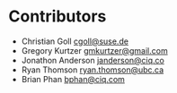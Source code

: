 # Contributors

* Christian Goll <cgoll@suse.de>
* Gregory Kurtzer <gmkurtzer@gmail.com>
* Jonathon Anderson <janderson@ciq.co>
* Ryan Thomson <ryan.thomson@ubc.ca>
* Brian Phan <bphan@ciq.com>
